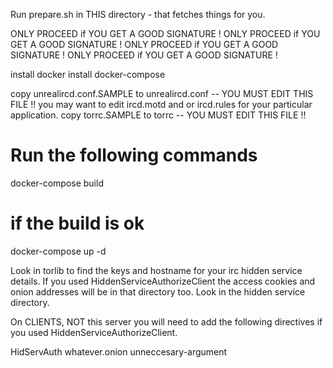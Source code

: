 Run prepare.sh in THIS directory - that fetches things for you.

ONLY PROCEED if YOU GET A GOOD SIGNATURE !
ONLY PROCEED if YOU GET A GOOD SIGNATURE !
ONLY PROCEED if YOU GET A GOOD SIGNATURE !
ONLY PROCEED if YOU GET A GOOD SIGNATURE !

install docker
install docker-compose

copy unrealircd.conf.SAMPLE to unrealircd.conf -- YOU MUST EDIT THIS FILE !!
you may want to edit ircd.motd and or ircd.rules for your particular
application.
copy torrc.SAMPLE to torrc -- YOU MUST EDIT THIS FILE !!

# Run the following commands
docker-compose build
# if the build is ok
docker-compose up -d 

Look in torlib to find the keys and hostname for your
irc hidden service details. If you used HiddenServiceAuthorizeClient
the access cookies and onion addresses will be in that directory 
too. Look in the hidden service directory.

On CLIENTS, NOT this server you will need to add the following
directives if you used HiddenServiceAuthorizeClient.

HidServAuth whatever.onion <whatever the cookie is> unneccesary-argument
